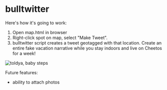 # bulltwitter

Here's how it's going to work:

1. Open map.html in browser
2. Right-click spot on map, select "Make Tweet".
3. bulltwitter script creates a tweet geotagged with that location. Create an entire fake vacation narrative while you stay indoors and live on Cheetos for a week!

![toldya, baby steps](https://cloud.githubusercontent.com/assets/1410310/9306409/23accaaa-44c6-11e5-9598-66fdeea258b6.jpg)

Future features:

- ability to attach photos
